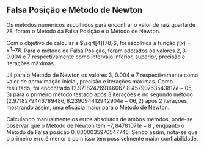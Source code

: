 ## Falsa Posição e Método de Newton
Os métodos numéricos escolhidos para encontrar o valor de raiz quarta de 78, foram o Método da Falsa Posição e o Método de Newton.

Com o objetivo de calcular a $\sqrt[4]{78}$, foi escolhida a função $f(x) = x^4 – 78$. Para o método da Falsa Posição, foram adotados os valores $2, 3, 0.004$ e $7$ respectivamente como intervalo inferior, superior, precisão e iterações máximas.

Já para o Método de Newton os valores $3$, $0.004$ e $7$ respectivamente como valor de aproximação inicial, precisão e iterações máximas. Como resultado, foi encontrado $(2.971824269146067, 8.45790763543817e-05, 3)$ para o primeiro método testado após $3$ iterações e no segundo método $(2.9718279446789486, 8.239094412942904e-06, 2)$ após $2$ iterações, mostrando assim, uma eficácia maior para o Método de Newton.

Calculando manualmente os erros absolutos de ambos métodos, pode-se observar que o Método de Newton tem $-7,84781071e-8$ , enquanto o Método da Falsa posição $0,0000035970547745$. Sendo assim, nota-se que o primeiro erro é menor e com isso tem possivelmente maior confiabilidade.